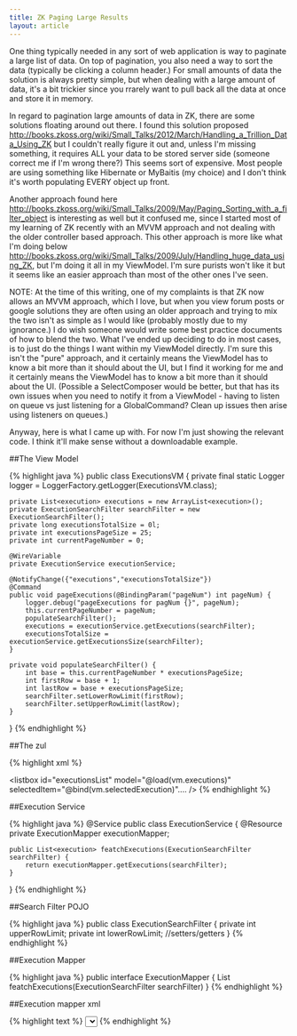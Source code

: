 ```yaml
---
title: ZK Paging Large Results
layout: article
---
```

One thing typically needed in any sort of web application is way to paginate a large list of data. On top of pagination, you also need a way to sort the data (typically be clicking a column header.) For small amounts of data the solution is always pretty simple, but when dealing with a large amount of data, it's a bit trickier since you rrarely want to pull back all the data at once and store it in memory.</p>
 
In regard to pagination large amounts of data in ZK, there are some solutions floating around out there. I found this solution proposed
<a href="http://books.zkoss.org/wiki/Small_Talks/2012/March/Handling_a_Trillion_Data_Using_ZK">http://books.zkoss.org/wiki/Small_Talks/2012/March/Handling_a_Trillion_Data_Using_ZK</a> but I couldn't really figure it out and, unless I'm missing something, it requires ALL your data to be stored server side (someone correct me if I'm wrong there?)  This seems sort of expensive. Most people are using something like Hibernate or MyBaitis (my choice) and I don't think it's worth populating EVERY object up front.    
 
 
Another approach found here <a href="http://books.zkoss.org/wiki/Small_Talks/2009/May/Paging_Sorting_with_a_filter_object">http://books.zkoss.org/wiki/Small_Talks/2009/May/Paging_Sorting_with_a_filter_object</a> is interesting as well but it confused me, since I started most of my learning of ZK recently with an MVVM approach and not dealing with the older controller based approach. This other approach is more like what I'm doing below <a href="http://books.zkoss.org/wiki/Small_Talks/2009/July/Handling_huge_data_using_ZK">http://books.zkoss.org/wiki/Small_Talks/2009/July/Handling_huge_data_using_ZK</a>, but I'm doing it all in my ViewModel. I'm sure purists won't like it but it seems like an easier approach than most of the other ones I've seen.
 
NOTE: At the time of this writing, one of my complaints is that ZK now allows an MVVM approach, which I love, but when you view forum posts
 or google solutions they are often using an older approach and trying to mix the two isn't as simple as I would like (probably mostly due to my ignorance.)
 I do wish someone would write some best practice documents of how to blend the two.  What I've ended up deciding to do in most cases, is to just do the things 
 I want within my ViewModel directly. I'm sure this isn't the "pure" approach, and it certainly means the ViewModel has to know a bit more than it should about 
 the UI, but I find it working for me and it certainly means the ViewModel has to know a bit more than it should about the UI. (Possible a SelectComposer would
 be better, but that has its own issues when you need to notify it from a ViewModel - having to listen on queue vs just listening for a GlobalCommand? Clean up 
 issues then arise using listeners on queues.) 
 
 
Anyway, here is what I came up with. For now I'm just showing the relevant code.  I think it'll make sense without a downloadable example.
 
  

##The View Model
 
{% highlight java %}
public class ExecutionsVM {
	private final static Logger logger = LoggerFactory.getLogger(ExecutionsVM.class);
	
	private List<execution> executions = new ArrayList<execution>();
	private ExecutionSearchFilter searchFilter = new ExecutionSearchFilter();
	private long executionsTotalSize = 0l;
	private int executionsPageSize = 25;
	private int currentPageNumber = 0;
	
	@WireVariable
	private ExecutionService executionService;
	
	@NotifyChange({"executions","executionsTotalSize"})
	@Command
	public void pageExecutions(@BindingParam("pageNum") int pageNum) {
		logger.debug("pageExecutions for pagNum {}", pageNum);
		this.currentPageNumber = pageNum;
		populateSearchFilter();
		executions = executionService.getExecutions(searchFilter);
		executionsTotalSize = executionService.getExecutionsSize(searchFilter);
	}

	private void populateSearchFilter() {
		int base = this.currentPageNumber * executionsPageSize;
		int firstRow = base + 1;
		int lastRow = base + executionsPageSize;
		searchFilter.setLowerRowLimit(firstRow);
		searchFilter.setUpperRowLimit(lastRow);
	}

}
{% endhighlight %}
 

##The zul
 
{% highlight xml %}
<paging id="executionsPaging"
  onCreate="executionsList.setPaginal(self)"
  totalSize="@bind(vm.executionsTotalSize)"
  pageSize="@bind(vm.executionsPageSize)"
  activePage="@bind(vm.currentPageNumber)"
  onPaging="@command('pageExecutions', pageNum=event.activePage)"
  /> 


 <listbox id="executionsList" model="@load(vm.executions)"
       selectedItem="@bind(vm.selectedExecution)".... />
{% endhighlight %}
 

##Execution Service

   
{% highlight java %} 
@Service
public class ExecutionService {
	@Resource
	private ExecutionMapper executionMapper;

	public List<execution> featchExecutions(ExecutionSearchFilter searchFilter) {
		return executionMapper.getExecutions(searchFilter);
	}
}
{% endhighlight %}
  

##Search Filter POJO
 
{% highlight java %}
public class ExecutionSearchFilter {
 private int upperRowLimit;
 private int lowerRowLimit;
    //setters/getters
}
{% endhighlight %}
 

##Execution Mapper

{% highlight java %}
public interface ExecutionMapper {
 List<execution> featchExecutions(ExecutionSearchFilter searchFilter) 
}
{% endhighlight %}

##Execution mapper xml

{% highlight text %}
<select id="getExecutions" resultMap="executionResultMap" parameterType="ExecutionSearchFilter">
  select
   EXECUTION_ID,
   EXECUTION_NM,
   ROW_NUM
  FROM
   (
    SELECT
     tempRow.EXECUTION_ID,
     tempRow.EXECUTION_NM,
     rownum ROW_NUM
    from
    (
     SELECT
      e.EXECUTION_ID,
      e.EXECUTION_NM
     FROM
      EXECUTION_T e
    ) tempRow
    WHERE
     rownum <![CDATA[ <= ]]> #{upperRowLimit}
   )
  WHERE
   ROW_NUM >= #{lowerRowLimit}
</select>
{% endhighlight %}
